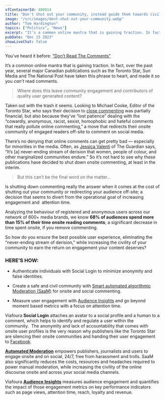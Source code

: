 ```yaml
---
vfContainerId: 400014
title: "Don't shut out your community, instead guide them towards civility"
image: "/src/images/dont-shut-out-your-community.webp"
author: "Tom Hardington"
topics: ["Politics", "News"]
excerpt: "It’s a common online mantra that is gaining traction. In fact, over the past year, several major Canadian publications such as the Toronto Star, Sun Media and The National Post have taken this phrase to heart, and made it so you can’t read comments."
pubDate: "Dec 15 2023"
showLiveChat: false
---
```


You've heard it before: ["Don’t Read The Comments](http://www.salon.com/2015/09/11/dont_read_the_comments_the_trolls_racists_and_abusers_won_reasonable_online_feedback_is_a_thing_of_the_distant_past/)["](http://www.salon.com/2015/09/11/dont_read_the_comments_the_trolls_racists_and_abusers_won_reasonable_online_feedback_is_a_thing_of_the_distant_past/)

It’s a common online mantra that is gaining traction. In fact, over the past year, several major Canadian publications such as the Toronto Star, Sun Media and The National Post have taken this phrase to heart, and made it so you *can’t* read comments.

> Where does this leave community engagement and contributors of quality user generated content?

Taken out with the trash it seems. Looking to Michael Cooke, Editor of the Toronto Star, who says their decision to [close commenting](http://www.rcinet.ca/en/2015/12/17/newspaper-kills-online-comments-hateful-content/) was partially financial, but also because they’ve “lost patience” dealing with the “cowardly, anonymous, racist, sexist, homophobic and hateful comments that really pollute online commenting,” a move that redirects their onsite community of engaged readers off-site to comment on social media.

There’s no denying that online comments can get pretty bad — especially for minorities in the media. Often, as [Jessica Valenti](http://www.theguardian.com/commentisfree/2015/sep/10/end-online-comments) of The Guardian says, “It’s \[a\] never-ending stream of derision that women, people of colour, and other marginalized communities endure.” So it’s not hard to see why these publications have decided to shut down onsite commenting, at least in the interim.

> But this can’t be the final word on the matter…

<div class="viafoura">
  <vf-conversation-starter target="vf-conversations-container"></vf-conversation-starter>
</div>

Is shutting down commenting really the answer when it comes at the cost of shutting out your community or redirecting your audience off-site; a decision that seems to divert from the operational goal of increasing engagement and  attention time.

Analyzing the behaviour of registered and anonymous users across our network of 600+ media brands, we know **68% of audiences spend more than 15% of their time onsite reading comments**; a significant decrease in time spent onsite, if you remove commenting.

So how do you ensure the best possible user experience, eliminating the “never-ending stream of derision,” while increasing the civility of your community to earn the return on engagement your content deserves?

### HERE’S HOW:

- Authenticate individuals with Social Login to minimize anonymity and false identities.

- Create a safe and civil community with [Smart automated algorithmic Moderation (SaaM)](http://viafoura.com/blog/human-vs-machine-the-moderation-wars/) for onsite and social commenting.

- Measure user engagement with [Audience Insights](http://viafoura.com/the-platform/) and go beyond moment based metrics with a focus on attention time.

<div class="viafoura">
  <vf-content-recirculation title="Trending Conversations" limit="5" days-published="1" trend-window="1" sort="comments"></vf-content-recirculation>
</div>

Viafoura **Social Login** attaches an avatar to a social profile and a human to a comment, which helps to identify and regulate a user within the community.  The anonymity and lack of accountability that comes with onsite user profiles is the very reason why publishers like the Toronto Star are silencing their onsite communities and handing their user engagement to [Facebook](http://viafoura.com/blog/viafoura-displaces-facebook-at-the-times-news/).

[**Automated Moderation**](http://viafoura.com/blog/onlinecommenting/) empowers publishers, journalists and users to engage onsite and on social, 24/7, free from harassment and trolls. SaaM also significantly reduces the costs, resources and headaches required to power manual moderation, while increasing the civility of the online discourse onsite and across your social media channels.

Viafoura [**Audience Insights**](http://viafoura.wpengine.com/the-platform/) measures audience engagement and quantifies the impact of those engagement metrics on key performance indicators such as page views, attention time, reach, loyalty and revenue.

<div class="viafoura" id="vf-conversations-container">
  <vf-conversations></vf-conversations>
</div>
